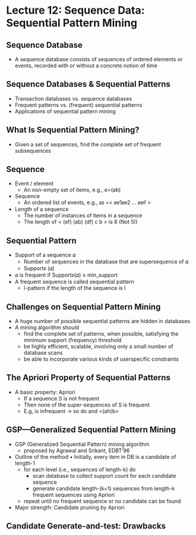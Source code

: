 # Lecture 12: Sequence Data: Sequential Pattern Mining
## Sequence Database
* A sequence database consists of sequences of ordered elements or events, recorded with or without a concrete notion of time
## Sequence Databases & Sequential Patterns
* Transaction databases vs. sequence databases
* Frequent patterns vs. (frequent) sequential patterns
* Applications of sequential pattern mining
## What Is Sequential Pattern Mining?
* Given a set of sequences, find the complete set of frequent subsequences
## Sequence
* Event / element
  * An non-empty set of items, e.g., e=(ab)
* Sequence
  * An ordered list of events, e.g., 𝑠𝑠 =< 𝑒𝑒1𝑒𝑒2 … 𝑒𝑒𝑙𝑙 >
* Length of a sequence
  * The number of instances of items in a sequence
  * The length of < (ef) (ab) (df) c b > is 8 (Not 5!)
## Sequential Pattern
* Support of a sequence 𝛼
  *  Number of sequences in the database that are supersequence of 𝛼
  * Support𝑠 (𝛼)
* 𝛼 is frequent if Support𝑠(𝛼) ≥ min_support
* A frequent sequence is called sequential pattern
  * l-pattern if the length of the sequence is l
## Challenges on Sequential Pattern Mining
* A huge number of possible sequential patterns are hidden in databases
* A mining algorithm should
  * find the complete set of patterns, when possible, satisfying the minimum support (frequency) threshold
  * be highly efficient, scalable, involving only a small number of database scans
  * be able to incorporate various kinds of userspecific constraints
## The Apriori Property of Sequential Patterns
* A basic property: Apriori
  * If a sequence S is not frequent
  * Then none of the super-sequences of S is frequent
  * E.g, <hb> is infrequent -> so do <hab> and <(ah)b>
## GSP—Generalized Sequential Pattern Mining
* GSP (Generalized Sequential Pattern) mining algorithm
  * proposed by Agrawal and Srikant, EDBT’96
* Outline of the method
• Initially, every item in DB is a candidate of length-1
  * for each level (i.e., sequences of length-k) do
    * scan database to collect support count for each candidate sequence
    * generate candidate length-(k+1) sequences from length-k frequent sequences using Apriori
  * repeat until no frequent sequence or no candidate can be found
* Major strength: Candidate pruning by Apriori
## Candidate Generate-and-test: Drawbacks
